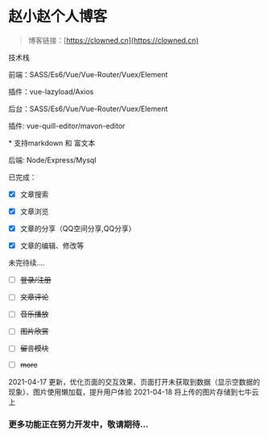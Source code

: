 # 赵小赵个人博客

> 博客链接：[https://clowned.cn](https://clowned.cn)

技术栈

前端：SASS/Es6/Vue/Vue-Router/Vuex/Element

插件：vue-lazyload/Axios

后台：SASS/Es6/Vue/Vue-Router/Vuex/Element

插件: vue-quill-editor/mavon-editor

\* 支持markdown 和 富文本

后端: Node/Express/Mysql


已完成：

- [x] 文章搜索
- [x] 文章浏览
- [x] 文章的分享（QQ空间分享,QQ分享）
- [x] 文章的编辑、修改等


未完待续....

- [ ] ~~登录/注册~~
- [ ] ~~文章评论~~
- [ ] ~~音乐播放~~
- [ ] ~~图片欣赏~~
- [ ] ~~留言模块~~
- [ ] ~~more~~



2021-04-17 更新，优化页面的交互效果、页面打开未获取到数据（显示空数据的现象）、图片使用懒加载，提升用户体验
2021-04-18 将上传的图片存储到七牛云上



### 更多功能正在努力开发中，敬请期待...
